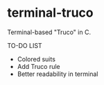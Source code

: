 # terminal-truco
Terminal-based "Truco" in C.

TO-DO LIST

- Colored suits
- Add Truco rule
- Better readability in terminal